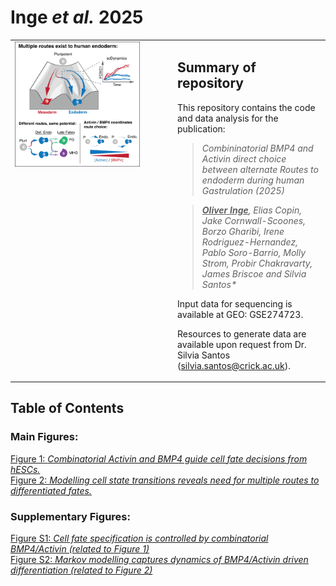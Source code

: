 # Inge _**et al.**_ 2025


<table>
  <tr>
    <td style="width: 50%; vertical-align: top;">
      <img src="./Abstract/Inge_et_al_Graphical_Abstract.png" alt="Graphical Abstract" style="width:100%; max-width:200px;" />
    </td>
    <td style="width: 50%; vertical-align: top; padding-left: 15px;">
      <p>  
        
  ## Summary of repository

  This repository contains the code and data analysis for the publication:

  > _Combininatorial BMP4 and Activin direct choice between alternate Routes to endoderm during human Gastrulation (2025)_
  
  > _<ins>**Oliver Inge**</ins>, Elias Copin, Jake Cornwall-Scoones, Borzo Gharibi, Irene Rodriguez-Hernandez, Pablo Soro-Barrio, Molly Strom, Probir Chakravarty, James Briscoe and Silvia Santos*_

Input data for sequencing is available at GEO: GSE274723.

Resources to generate data are available upon request from Dr. Silvia Santos (silvia.santos@crick.ac.uk).    

   </p>
  </td>
  </tr>
</table>


## Table of Contents 

### Main Figures:

[Figure 1: _Combinatorial Activin and BMP4 guide cell fate decisions from hESCs._](./Figure_1/Figure_1.ipynb)  
[Figure 2: _Modelling cell state transitions reveals need for multiple routes to differentiated fates._](./Figure_2/Figure_2.ipynb)  

### Supplementary Figures:  

[Figure S1: _Cell fate specification is controlled by combinatorial BMP4/Activin (related to Figure 1)_](./Figure_S1/Figure_S1.ipynb)  
[Figure S2: _Markov modelling captures dynamics of BMP4/Activin driven differentiation (related to Figure 2)_](./Figure_2/Figure_S2.ipynb)  


























